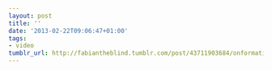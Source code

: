 ```yaml
---
layout: post
title: ''
date: '2013-02-22T09:06:47+01:00'
tags:
- video
tumblr_url: http://fabiantheblind.tumblr.com/post/43711903684/onformative-saz-some-first-tests-using-the-leap
---
```

